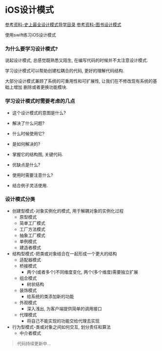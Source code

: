 # iOS设计模式

[参考资料-史上最全设计模式导学目录](https://blog.csdn.net/lovelion/article/details/17517213)
[参考资料-图书设计模式](https://design-patterns.readthedocs.io/zh_CN/latest/)



使用swift练习iOS设计模式



### 为什么要学习设计模式?

说起设计模式, 总感觉既熟悉又陌生, 在编写代码的时候并不太注意设计模式.

学习设计模式可以帮助创建松耦合的代码, 更好的理解代码结构.

大部分设计模式兼顾了系统的可重用性和可扩展性, 让我们在不修改现有系统的基础上增加 删除或者更换功能模块.



### 学习设计模式时需要考虑的几点

- 这个设计模式的意图是什么?

- 解决了什么问题?

- 什么时候使用它?

- 是如何解决的?

- 掌握它的结构图, 关键代码.

- 优缺点是什么?

- 使用时需要注意什么?

- 结合例子灵活使用.



### 设计模式分类

- 创建型模式-对象实例化的模式, 用于解耦对象的实例化过程
  - 原型模式
  - 简单工厂模式
  - 工厂方法模式
  - 抽象工厂模式
  - 单例模式
  - 建造者模式
- 结构型模式-把类或对象结合在一起形成一个更大的结构
  - 适配器模式
  - 桥接模式
    - 两个(或者多个)不同维度变化, 两个(多个维度)需要独立扩展
  - 组合模式
    - 树状结构
  - 装饰模式
    - 给系统的类添加新的功能
  - 外观模式
    - 深入浅出, 为客户端提供简单的调用接口
  - 代理模式
    - 将自己不能实现的功能交给代理去实现
- 行为型模式-类或对象之间如何交互, 划分责任和算法
  - 中介者模式



> 代码持续更新中...